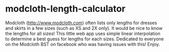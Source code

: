 # modcloth-length-calculator
Modcloth (http://www.modcloth.com) often lists only lengths for dresses and skirts in a few sizes (such as XS and 2X only). It would be nice to know the lengths for all sizes! This little web app uses simple linear interpolation to determine a best guess for lengths for each sizes. Dedicated to everyone on the Modcloth BST on facebook who was having issues with this! Enjoy.
